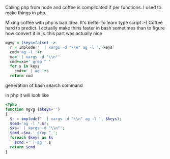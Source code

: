 Calling php from node and coffee is complicated if per functions. I used to make things in php.

Mixing coffee with php is bad idea. It's better to learn type script :-)
Coffee hard to predict. I actually make thins faster in bash sometimes than to figure how convert it in js.
this part was actually nice
```coffee
mgvg = (keys=false) ->
  r = implode '  | xargs -d "\\n" ag -l ', keys
  cmd='ag -l '+r
  xa=' | xargs -d "\\n"'
  cmd+=xa+' grep ^ '
  for s in keys
    cmd+=' | ag '+s
  return cmd
```

generation of bash search command

in php it will look like
```php
<?php
function mgvg ($keys='')
{
  $r = implode('  | xargs -d "\\n" ag -l ', $keys);
  $cmd='ag -l '.$r;
  $xa=' | xargs -d "\\n"';
  $cmd.=$xa.' grep ^ ';
  foreach $keys as $s
    $cmd.=' | ag '.s
  return $cmd
}
```
